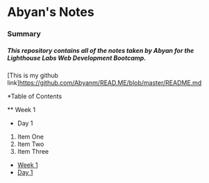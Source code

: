 # Abyan's Notes




### Summary 
##### This repository contains all of the notes taken by Abyan for the Lighthouse Labs Web Development Bootcamp.
[This is my github link]https://github.com/Abyanm/READ.ME/blob/master/README.md

*Table of Contents

 ** Week 1

 * Day 1

 1. Item One
 2. Item Two
 3. Item Three

 * [Week 1](/Week_1)
  * [Day 1](/Week_1/Day_1)